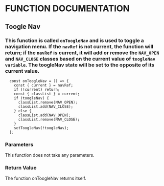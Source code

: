 # FUNCTION DOCUMENTATION

## Toogle Nav

### This function is called `onToogleNav` and is used to toggle a navigation menu. If the `navRef` is not current, the function will return; if the `navRef` is current, it will add or remove the `NAV_OPEN` and `NAV_CLOSE` classes based on the current value of `toogleNav variable`. The toogleNav state will be set to the opposite of its current value.

```
  const onToogleNav = () => {
    const { current } = navRef;
    if (!current) return;
    const { classList } = current;
    if (toogleNav) {
      classList.remove(NAV_OPEN);
      classList.add(NAV_CLOSE);
    } else {
      classList.add(NAV_OPEN);
      classList.remove(NAV_CLOSE);
    }
    setToogleNav(!toogleNav);
  };
```

### Parameters

This function does not take any parameters.

### Return Value

The function onToogleNav returns itself.
